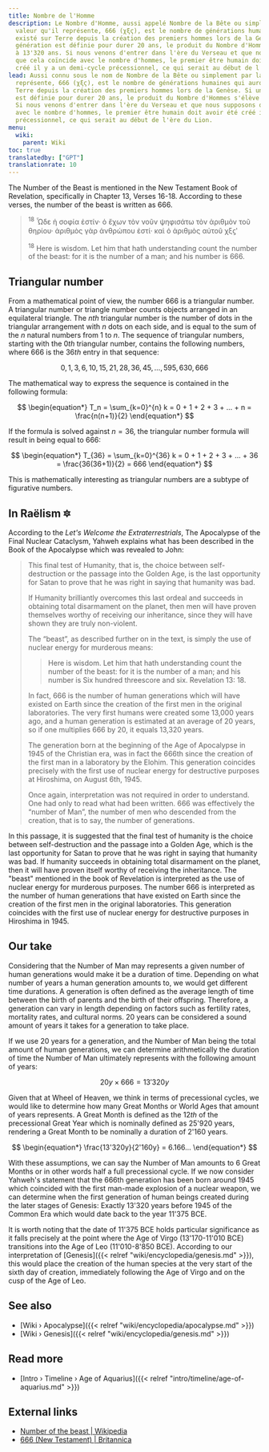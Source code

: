 ```yaml
---
title: Nombre de l'Homme
description: Le Nombre d'Homme, aussi appelé Nombre de la Bête ou simplement par la
  valeur qu'il représente, 666 (χξϛ), est le nombre de générations humaines qui auront
  existé sur Terre depuis la création des premiers hommes lors de la Genèse. Si une
  génération est définie pour durer 20 ans, le produit du Nombre d'Hommes s'élève
  à 13'320 ans. Si nous venons d'entrer dans l'ère du Verseau et que nous supposons
  que cela coïncide avec le nombre d'hommes, le premier être humain doit avoir été
  créé il y a un demi-cycle précessionnel, ce qui serait au début de l'ère du Lion.
lead: Aussi connu sous le nom de Nombre de la Bête ou simplement par la valeur qu'il
  représente, 666 (χξϛ), est le nombre de générations humaines qui auront existé sur
  Terre depuis la création des premiers hommes lors de la Genèse. Si une génération
  est définie pour durer 20 ans, le produit du Nombre d'Hommes s'élève à 13'320 ans.
  Si nous venons d'entrer dans l'ère du Verseau et que nous supposons que cela coïncide
  avec le nombre d'hommes, le premier être humain doit avoir été créé il y a un demi-cycle
  précessionnel, ce qui serait au début de l'ère du Lion.
menu:
  wiki:
    parent: Wiki
toc: true
translatedby: ["GPT"]
translationrate: 10
---
```


The Number of the Beast is mentioned in the New Testament Book of Revelation, specifically in Chapter 13, Verses 16-18. According to these verses, the number of the beast is written as 666.

> <sup>18</sup> Ὧδε ἡ σοφία ἐστίν· ὁ ἔχων τὸν νοῦν ψηφισάτω τὸν ἀριθμὸν τοῦ θηρίου· ἀριθμὸς γὰρ ἀνθρώπου ἐστί· καὶ ὁ ἀριθμὸς αὐτοῦ χξϛʹ
>
> <sup>18</sup> Here is wisdom. Let him that hath understanding count the number of the beast: for it is the number of a man; and his number is 666.

## Triangular number

From a mathematical point of view, the number 666 is a triangular number. A triangular number or triangle number counts objects arranged in an equilateral triangle. The $nth$ triangular number is the number of dots in the triangular arrangement with $n$ dots on each side, and is equal to the sum of the $n$ natural numbers from $1$ to $n$. The sequence of triangular numbers, starting with the $0th$ triangular number, contains the following numbers, where $666$ is the $36th$ entry in that sequence:

$$
\begin{equation*}
   0, 1, 3, 6, 10, 15, 21, 28, 36, 45, ..., 595, 630, 666
\end{equation*}
$$

The mathematical way to express the sequence is contained in the following formula:

$$
\begin{equation*}
   T_n = \sum_{k=0}^{n} k = 0 + 1 + 2 + 3 + ... + n = \frac{n(n+1)}{2}
\end{equation*}
$$

If the formula is solved against $n = 36$, the triangular number formula will result in being equal to $666$:

$$
\begin{equation*}
   T_{36} = \sum_{k=0}^{36} k = 0 + 1 + 2 + 3 + ... + 36 = \frac{36(36+1)}{2} = 666
\end{equation*}
$$

This is mathematically interesting as triangular numbers are a subtype of figurative numbers.

## In Raëlism 🔯

According to the _Let's Welcome the Extraterrestrials_, The Apocalypse of the Final Nuclear Cataclysm, Yahweh explains what has been described in the Book of the Apocalypse which was revealed to John:

> This final test of Humanity, that is, the choice between self-destruction or the passage into the Golden Age, is the last opportunity for Satan to prove that he was right in saying that humanity was bad.
>
> If Humanity brilliantly overcomes this last ordeal and succeeds in obtaining total disarmament on the planet, then men will have proven themselves worthy of receiving our inheritance, since they will have shown they are truly non-violent.
>
> The “beast”, as described further on in the text, is simply the use of nuclear energy for murderous means:
>
> > Here is wisdom. Let him that hath understanding count the number of the beast: for it is the number of a man; and his number is Six hundred threescore and six. Revelation 13: 18.
>
> In fact, 666 is the number of human generations which will have existed on Earth since the creation of the first men in the original laboratories. The very first humans were created some 13,000 years ago, and a human generation is estimated at an average of 20 years, so if one multiplies 666 by 20, it equals 13,320 years.
>
> The generation born at the beginning of the Age of Apocalypse in 1945 of the Christian era, was in fact the 666th since the creation of the first man in a laboratory by the Elohim. This generation coincides precisely with the first use of nuclear energy for destructive purposes at Hiroshima, on August 6th, 1945.
>
> Once again, interpretation was not required in order to understand. One had only to read what had been written. 666 was effectively the “number of Man”, the number of men who descended from the creation, that is to say, the number of generations.

In this passage, it is suggested that the final test of humanity is the choice between self-destruction and the passage into a Golden Age, which is the last opportunity for Satan to prove that he was right in saying that humanity was bad. If humanity succeeds in obtaining total disarmament on the planet, then it will have proven itself worthy of receiving the inheritance. The "beast" mentioned in the book of Revelation is interpreted as the use of nuclear energy for murderous purposes. The number 666 is interpreted as the number of human generations that have existed on Earth since the creation of the first men in the original laboratories. This generation coincides with the first use of nuclear energy for destructive purposes in Hiroshima in 1945.

## Our take

Considering that the Number of Man may represents a given number of human generations would make it be a duration of time. Depending on what number of years a human generation amounts to, we would get different time durations. A generation is often defined as the average length of time between the birth of parents and the birth of their offspring. Therefore, a generation can vary in length depending on factors such as fertility rates, mortality rates, and cultural norms. 20 years can be considered a sound amount of years it takes for a generation to take place.

If we use 20 years for a generation, and the Number of Man being the total amount of human generations, we can determine arithmetically the duration of time the Number of Man ultimately represents with the following amount of years:

$$
\begin{equation*}
  20y \times 666 = 13'320y
\end{equation*}
$$

Given that at Wheel of Heaven, we think in terms of precessional cycles, we would like to determine how many Great Months or World Ages that amount of years represents. A Great Month is defined as the $12th$ of the precessional Great Year which is nominally defined as 25'920 years, rendering a Great Month to be nominally a duration of 2'160 years.

$$
\begin{equation*}
  \frac{13'320y}{2'160y} = 6.166...
\end{equation*}
$$

With these assumptions, we can say the Number of Man amounts to 6 Great Months or in other words half a full precessional cycle. If we now consider Yahweh's statement that the 666th generation has been born around 1945 which coincided with the first man-made explosion of a nuclear weapon, we can determine when the first generation of human beings created during the later stages of Genesis: Exactly 13'320 years before 1945 of the Common Era which would date back to the year 11'375 BCE.

It is worth noting that the date of 11'375 BCE holds particular significance as it falls precisely at the point where the Age of Virgo (13'170-11'010 BCE) transitions into the Age of Leo (11'010-8'850 BCE). According to our interpretation of [Genesis]({{< relref "wiki/encyclopedia/genesis.md" >}}), this would place the creation of the human species at the very start of the sixth day of creation, immediately following the Age of Virgo and on the cusp of the Age of Leo.

## See also

- [Wiki › Apocalypse]({{< relref "wiki/encyclopedia/apocalypse.md" >}})
- [Wiki › Genesis]({{< relref "wiki/encyclopedia/genesis.md" >}})

## Read more

- [Intro › Timeline › Age of Aquarius]({{< relref "intro/timeline/age-of-aquarius.md" >}})

## External links

- [Number of the beast | Wikipedia](https://en.wikipedia.org/wiki/Number_of_the_beast)
- [666 (New Testament) | Britannica](https://www.britannica.com/topic/666-New-Testament)
